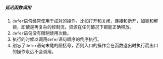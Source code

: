 ##### 延迟函数调用

1. `defer`语句经常使用于成对的操作，比如打开和关闭，连接和断开，加锁和解锁，即使是再复杂的控制流，资源在任何情况下都能正确释放。
2. `defer`语句没有限制使用次数。
3. 执行的时候以调用`defer`语句顺序的倒序执行。
4. 别忘了`defer`语句末尾的圆括号，否则入口的操作会在函数退出时执行而出口的操作永远不会调用。